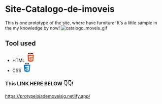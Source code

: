 # Site-Catalogo-de-imoveis
 This is one prototype of the site, where have furniture! It's a little sample in the my knowledge by now!
 ![catalogo_moveis_gif](https://user-images.githubusercontent.com/80895578/120234375-321d5780-c22e-11eb-9b64-4bc21cb1f244.gif)
 
  ## Tool used
 <ul>
 <li>HTML <img width="30px" src="https://raw.githubusercontent.com/devicons/devicon/master/icons/html5/html5-original-wordmark.svg"></li>
 <li>CSS    <img width="30px" src="https://raw.githubusercontent.com/devicons/devicon/master/icons/css3/css3-original-wordmark.svg"></li>
 </ul>

 ### This LINK HERE BELOW :point_down::point_down:!
 https://protypelojademoveisjg.netlify.app/
